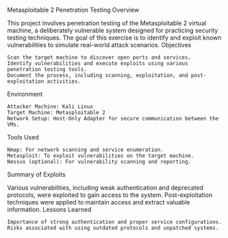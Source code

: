 Metasploitable 2 Penetration Testing
Overview

This project involves penetration testing of the Metasploitable 2 virtual machine, a deliberately vulnerable system designed for practicing security testing techniques. The goal of this exercise is to identify and exploit known vulnerabilities to simulate real-world attack scenarios.
Objectives

    Scan the target machine to discover open ports and services.
    Identify vulnerabilities and execute exploits using various penetration testing tools.
    Document the process, including scanning, exploitation, and post-exploitation activities.

Environment

    Attacker Machine: Kali Linux
    Target Machine: Metasploitable 2
    Network Setup: Host-Only Adapter for secure communication between the VMs.

Tools Used

    Nmap: For network scanning and service enumeration.
    Metasploit: To exploit vulnerabilities on the target machine.
    Nessus (optional): For vulnerability scanning and reporting.

Summary of Exploits

Various vulnerabilities, including weak authentication and deprecated protocols, were exploited to gain access to the system. Post-exploitation techniques were applied to maintain access and extract valuable information.
Lessons Learned

    Importance of strong authentication and proper service configurations.
    Risks associated with using outdated protocols and unpatched systems.
